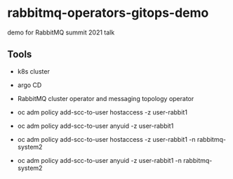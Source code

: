 # rabbitmq-operators-gitops-demo

demo for RabbitMQ summit 2021 talk

## Tools

* k8s cluster
* argo CD
* RabbitMQ cluster operator and messaging topology operator




* oc adm policy add-scc-to-user hostaccess -z user-rabbit1
* oc adm policy add-scc-to-user anyuid -z user-rabbit1

* oc adm policy add-scc-to-user hostaccess -z user-rabbit1 -n rabbitmq-system2
* oc adm policy add-scc-to-user anyuid -z user-rabbit1 -n rabbitmq-system2
